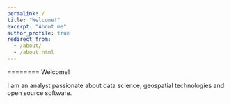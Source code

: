 ```yaml
---
permalink: /
title: "Welcome!"
excerpt: "About me"
author_profile: true
redirect_from: 
  - /about/
  - /about.html
---
```


========
Welcome!

I am an analyst passionate about data science, geospatial technologies and open source software.

